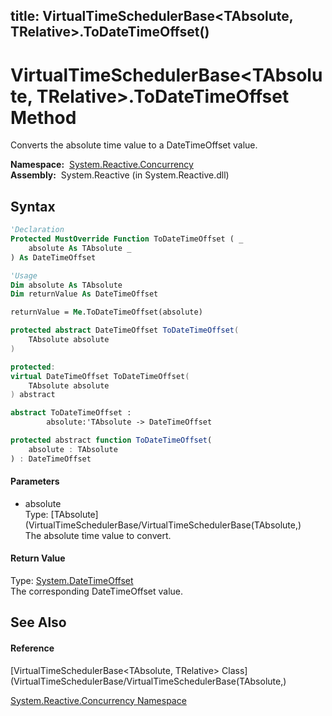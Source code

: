 title: VirtualTimeSchedulerBase<TAbsolute, TRelative>.ToDateTimeOffset()
---
# VirtualTimeSchedulerBase\<TAbsolute, TRelative\>.ToDateTimeOffset Method

Converts the absolute time value to a DateTimeOffset value.

**Namespace:**  [System.Reactive.Concurrency](System.Reactive.Concurrency/System.Reactive.Concurrency)  
**Assembly:**  System.Reactive (in System.Reactive.dll)

## Syntax

```vb
'Declaration
Protected MustOverride Function ToDateTimeOffset ( _
    absolute As TAbsolute _
) As DateTimeOffset
```

```vb
'Usage
Dim absolute As TAbsolute
Dim returnValue As DateTimeOffset

returnValue = Me.ToDateTimeOffset(absolute)
```

```csharp
protected abstract DateTimeOffset ToDateTimeOffset(
    TAbsolute absolute
)
```

```c++
protected:
virtual DateTimeOffset ToDateTimeOffset(
    TAbsolute absolute
) abstract
```

```fsharp
abstract ToDateTimeOffset : 
        absolute:'TAbsolute -> DateTimeOffset 
```

```javascript
protected abstract function ToDateTimeOffset(
    absolute : TAbsolute
) : DateTimeOffset
```

#### Parameters

- absolute  
  Type: [TAbsolute](VirtualTimeSchedulerBase/VirtualTimeSchedulerBase(TAbsolute,)  
  The absolute time value to convert.

#### Return Value

Type: [System.DateTimeOffset](https://msdn.microsoft.com/en-us/library/Bb341783)  
The corresponding DateTimeOffset value.

## See Also

#### Reference

[VirtualTimeSchedulerBase\<TAbsolute, TRelative\> Class](VirtualTimeSchedulerBase/VirtualTimeSchedulerBase(TAbsolute,)

[System.Reactive.Concurrency Namespace](System.Reactive.Concurrency/System.Reactive.Concurrency)
